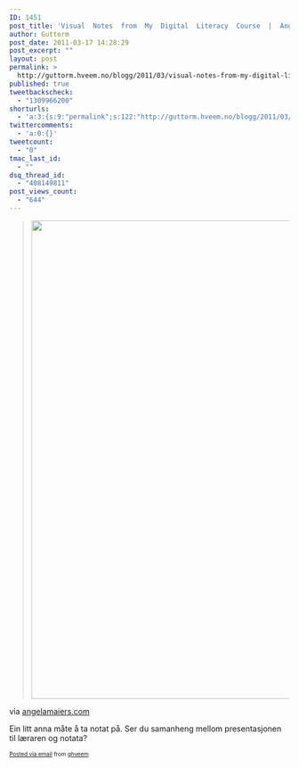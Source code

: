 ```yaml
---
ID: 1451
post_title: 'Visual  Notes  from  My  Digital  Literacy  Course  |  Angela  Maiers  Educational  Services,  Inc.'
author: Guttorm
post_date: 2011-03-17 14:28:29
post_excerpt: ""
layout: post
permalink: >
  http://guttorm.hveem.no/blogg/2011/03/visual-notes-from-my-digital-literacy-course-angela-maiers-educational-services-inc/
published: true
tweetbackscheck:
  - "1309966200"
shorturls:
  - 'a:3:{s:9:"permalink";s:122:"http://guttorm.hveem.no/blogg/2011/03/visual-notes-from-my-digital-literacy-course-angela-maiers-educational-services-inc/";s:7:"tinyurl";s:26:"http://tinyurl.com/6ywq278";s:4:"isgd";s:19:"http://is.gd/oFeuNX";}'
twittercomments:
  - 'a:0:{}'
tweetcount:
  - "0"
tmac_last_id:
  - ""
dsq_thread_id:
  - "408149811"
post_views_count:
  - "644"
---
```

<div class='posterous_autopost'><div class="posterous_bookmarklet_entry"> <blockquote class="posterous_long_quote">  <p><a href="http://www.angelamaiers.com/images/2011/03/AMaiers_SESSION1_capture_21.gif"><img class="aligncenter size-large wp-image-4265" title="AMaiers_SESSION1_capture_2" src="http://www.angelamaiers.com/images/2011/03/AMaiers_SESSION1_capture_21-694x1024.gif" height="858" alt="" /></a></p></blockquote>    <div class="posterous_quote_citation">via <a href="http://www.angelamaiers.com/2011/03/visual-notes-from-my-digital-literacy-course.html">angelamaiers.com</a></div> <p>Ein litt anna måte å ta notat på. Ser du samanheng mellom presentasjonen til læraren og notata?</p></div>      <p style="font-size: 10px;">  <a href="http://posterous.com">Posted via email</a>   from <a href="http://ghveem.posterous.com/visual-notes-from-my-digital-literacy-course">ghveem</a>  </p>  </div>